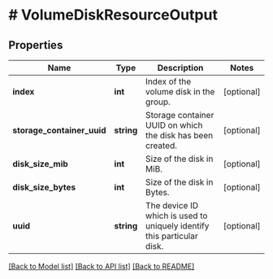 # # VolumeDiskResourceOutput

## Properties

Name | Type | Description | Notes
------------ | ------------- | ------------- | -------------
**index** | **int** | Index of the volume disk in the group. | [optional]
**storage_container_uuid** | **string** | Storage container UUID on which the disk has been created. | [optional]
**disk_size_mib** | **int** | Size of the disk in MiB. | [optional]
**disk_size_bytes** | **int** | Size of the disk in Bytes. | [optional]
**uuid** | **string** | The device ID which is used to uniquely identify this particular disk. | [optional]

[[Back to Model list]](../../README.md#models) [[Back to API list]](../../README.md#endpoints) [[Back to README]](../../README.md)
